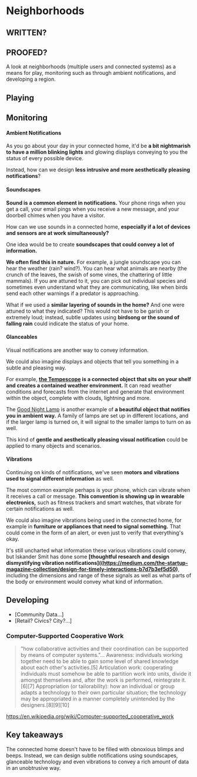 # Neighborhoods

## WRITTEN?
## PROOFED?

A look at neighborhoods (multiple users and connected systems) as a means for play, monitoring such as through ambient notifications, and developing a region. 

## Playing
## Monitoring
#### Ambient Notifications

As you go about your day in your connected home, it'd be **a bit nightmarish to have a million blinking lights** and glowing displays conveying to you the status of every possible device. 

Instead, how can we design **less intrusive and more aesthetically pleasing notifications**? 

#### Soundscapes

**Sound is a common element in notifications.** Your phone rings when you get a call, your email pings when you receive a new message, and your doorbell chimes when you have a visitor. 

How can we use sounds in a connected home, **especially if a lot of devices and sensors are at work simultaneously?** 

One idea would be to create **soundscapes that could convey a lot of information.** 

**We often find this in nature.** For example, a jungle soundscape you can hear the weather (rain? wind?). You can hear what animals are nearby (the crunch of the leaves, the swish of some vines, the chattering of little mammals). If you are attuned to it, you can pick out individual species and sometimes even understand what they are communicating, like when birds send each other warnings if a predator is approaching.

What if we used a **similar layering of sounds in the home?** And one were attuned to what they indicated? This would not have to be garish or extremely loud; instead, subtle updates using **birdsong or the sound of falling rain** could indicate the status of your home. 

#### Glanceables 

Visual notifications are another way to convey information. 

We could also imagine displays and objects that tell you something in a subtle and pleasing way. 

For example, **[the Tempescope](http://www.tempescope.com/) is a connected object that sits on your shelf and creates a contained weather environment.** It can read weather conditions and forecasts from the internet and generate that environment within the object, complete with clouds, lightning and more. 

The [Good Night Lamp](http://goodnightlamp.com/) is another example of **a beautiful object that notifies you in ambient way.** A family of lamps are set up in different locations, and if the larger lamp is turned on, it will signal to the smaller lamps to turn on as well. 

This kind of **gentle and aesthetically pleasing visual notification** could be applied to many objects and scenarios.   

#### Vibrations

Continuing on kinds of notifications, we've seen **motors and vibrations used to signal different information** as well. 

The most common example perhaps is your phone, which can vibrate when it receives a call or message. **This convention is showing up in wearable electronics,** such as fitness trackers and smart watches, that vibrate for certain notifications as well. 

We could also imagine vibrations being used in the connected home, for example in **furniture or appliances that need to signal something.** That could come in the form of an alert, or even just to verify that everything's okay. 

It's still uncharted what information these various vibrations could convey, but Iskander Smit has done some **[thoughtful research and design dismystifying vibration notifications]((https://medium.com/the-startup-magazine-collection/design-for-timely-interactions-b7d7b3ef5d50)**, including the dimensions and range of these signals as well as what parts of the body or environment would convey what kind of information. 

## Developing
   * [Community Data...]
   * [Retail? Civics? City?...]

### Computer-Supported Cooperative Work

> "how collaborative activities and their coordination can be supported by means of computer systems."... 
> Awareness: individuals working together need to be able to gain some level of shared knowledge about each other's activities.[5]
    Articulation work: cooperating individuals must somehow be able to partition work into units, divide it amongst themselves and, after the work is performed, reintegrate it.[6][7]
    Appropriation (or tailorability): how an individual or group adapts a technology to their own particular situation; the technology may be appropriated in a manner completely unintended by the designers.[8][9][10]

https://en.wikipedia.org/wiki/Computer-supported_cooperative_work

## Key takeaways

The connected home doesn't have to be filled with obnoxious blimps and beeps. Instead, we can design subtle notifications using soundscapes, glanceable technology and even vibrations to convey a rich amount of data in an unobtrusive way. 